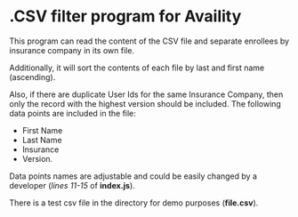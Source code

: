 # .CSV filter program for Availity

This program can read the content of the CSV file and separate enrollees by insurance company in its own file.

Additionally, it will sort the contents of each file by last and first name (ascending).

Also, if there are duplicate User Ids for the same Insurance Company, then only the record with the highest version should be included. The following data points are included in the file:

- First Name
- Last Name
- Insurance
- Version.

Data points names are adjustable and could be easily changed by a developer (_lines 11-15_ of **index.js**).

There is a test csv file in the directory for demo purposes (**file.csv**).
